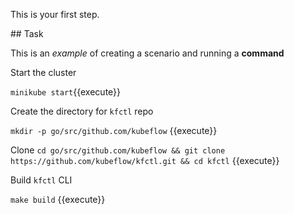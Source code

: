 This is your first step.

## Task

This is an _example_ of creating a scenario and running a **command**

Start the cluster

`minikube start`{{execute}}

Create the directory for `kfctl` repo

`mkdir -p go/src/github.com/kubeflow` {{execute}}

Clone
`cd go/src/github.com/kubeflow && git clone https://github.com/kubeflow/kfctl.git && cd kfctl` {{execute}}

Build `kfctl` CLI

`make build` {{execute}}
